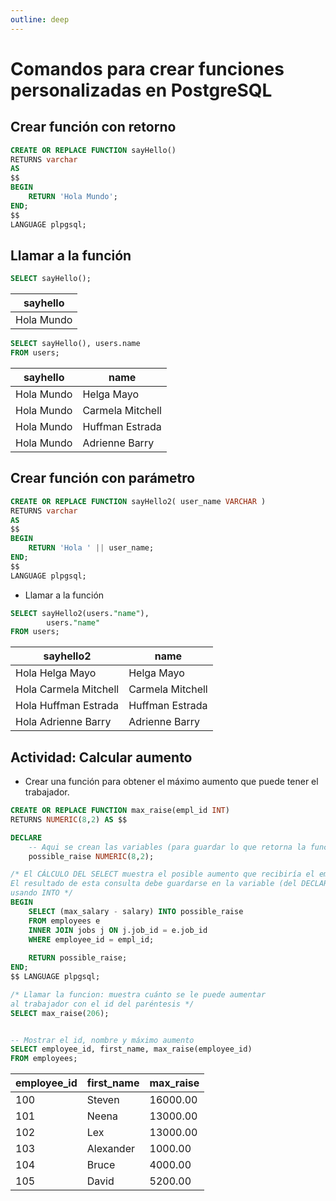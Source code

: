 ```yaml
---
outline: deep
---
```


# Comandos para crear funciones personalizadas en PostgreSQL

## Crear función con retorno

```sql
CREATE OR REPLACE FUNCTION sayHello()
RETURNS varchar
AS
$$
BEGIN
	RETURN 'Hola Mundo';
END;
$$
LANGUAGE plpgsql;
```


## Llamar a la función

```sql
SELECT sayHello();
```

|sayhello   |
|-----------|
|Hola Mundo |


```sql
SELECT sayHello(), users.name
FROM users;
```

|sayhello   | name              |
|-----------|-------------------|
|Hola Mundo | Helga Mayo        |
|Hola Mundo | Carmela Mitchell  |
|Hola Mundo | Huffman Estrada   |
|Hola Mundo | Adrienne Barry    |


## Crear función con parámetro

```sql
CREATE OR REPLACE FUNCTION sayHello2( user_name VARCHAR )
RETURNS varchar
AS
$$
BEGIN
	RETURN 'Hola ' || user_name;
END;
$$
LANGUAGE plpgsql;
```

* Llamar a la función

```sql
SELECT sayHello2(users."name"),
		users."name"
FROM users;
```

|sayhello2              | name              |
|-----------------------|-------------------|
|Hola Helga Mayo        | Helga Mayo        |
|Hola Carmela Mitchell  | Carmela Mitchell  |
|Hola Huffman Estrada   | Huffman Estrada   |
|Hola Adrienne Barry    | Adrienne Barry    |



## Actividad: Calcular aumento

* Crear una función para obtener el máximo aumento que puede tener el trabajador.

```sql
CREATE OR REPLACE FUNCTION max_raise(empl_id INT)
RETURNS NUMERIC(8,2) AS $$

DECLARE
	-- Aqui se crean las variables (para guardar lo que retorna la función)
	possible_raise NUMERIC(8,2);

/* El CÁLCULO DEL SELECT muestra el posible aumento que recibiría el empleado.
El resultado de esta consulta debe guardarse en la variable (del DECLARE)
usando INTO */
BEGIN
	SELECT (max_salary - salary) INTO possible_raise
	FROM employees e
	INNER JOIN jobs j ON j.job_id = e.job_id
	WHERE employee_id = empl_id;
	
	RETURN possible_raise;
END;
$$ LANGUAGE plpgsql;

/* Llamar la funcion: muestra cuánto se le puede aumentar
al trabajador con el id del paréntesis */
SELECT max_raise(206);


-- Mostrar el id, nombre y máximo aumento
SELECT employee_id, first_name, max_raise(employee_id)
FROM employees;
```

|employee_id|first_name	|max_raise	|
|-----------|-----------|-----------|
|100		|Steven		|16000.00	|
|101		|Neena		|13000.00	|
|102		|Lex		|13000.00	|
|103		|Alexander	|1000.00	|
|104		|Bruce		|4000.00	|
|105		|David		|5200.00	|
